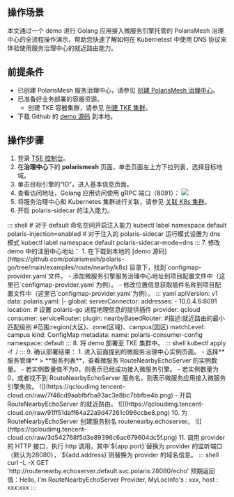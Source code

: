 ## 操作场景

本文通过一个 demo 进行 Golang 应用接入微服务引擎托管的 PolarisMesh 治理中心的全流程操作演示，帮助您快速了解如何在 Kubernetest 中使用 DNS 协议来体验使用服务治理中心的就近路由能力。

## 前提条件

- 已创建 PolarisMesh 服务治理中心，请参见 [创建 PolarisMesh 治理中心](https://cloud.tencent.com/document/product/1364/65866)。
- 已准备好业务部署的容器资源。
  - 创建 TKE 容器集群，请参见 [创建 TKE 集群](https://cloud.tencent.com/document/product/457/32189)。
- 下载 Github 的 [demo 源码](https://github.com/polarismesh/polaris-go/tree/main/examples/route/nearby/k8s) 到本地。

## 操作步骤

1. 登录 [TSE 控制台](https://console.cloud.tencent.com/tse)。
2. 在**治理中心**下的 **polarismesh** 页面，单击页面左上方下拉列表，选择目标地域。
3. 单击目标引擎的“ID”，进入基本信息页面。
4. 查看访问地址，Golang 应用访问使用 gRPC 端口（8091）：
![](https://qcloudimg.tencent-cloud.cn/raw/e7dc5ac5f7c76a316ae68b667d8a365f.png)
5. 将服务治理中心和 Kubernetes 集群进行关联，请参见 [关联 K8s 集群](https://cloud.tencent.com/document/product/1364/65869)。
6. 开启 polaris-sidecar 的注入能力。
<dx-codeblock>
:::  shell
# 对于 default 命名空间开启注入能力
kubectl label namespace default polaris-injection=enabled
# 对于注入的 polaris-sidecar 运行模式设置为 dns 模式
kubectl label namespace default polaris-sidecar-mode=dns
:::
</dx-codeblock>
7. 修改 demo 中的注册中心地址：
 1. 在下载到本地的 [demo 源码](https://github.com/polarismesh/polaris-go/tree/main/examples/route/nearby/k8s) 目录下，找到`configmap-provider.yaml`文件。
 - 添加微服务引擎服务治理中心地址到项目配置文件中（这里已`configmap-provider.yaml`为例）。
 - 修改位置信息获取插件名称到项目配置文件中（这里已`configmap-provider.yaml`为例）。
<dx-codeblock>
:::  yaml
apiVersion: v1
data:
  polaris.yaml: |-
    global:
      serverConnector:
        addresses:
          - 10.0.4.6:8091
      location:
        # 设置 polaris-go 进程地理信息的提供插件
        provider: qcloud
    consumer:
      serviceRouter:
        plugin:
          nearbyBasedRouter:
            #描述:就近路由的最小匹配级别
            #范围:region(大区)、zone(区域)、campus(园区)
            matchLevel: campus
kind: ConfigMap
metadata:
  name: polaris-consumer-config
  namespace: default
:::
</dx-codeblock>
8. 将 demo 部署至 TKE 集群中。
<dx-codeblock>
:::  shell
kubectl apply -f ./
:::
</dx-codeblock>
9. 确认部署结果：
 1. 进入前面提到的微服务治理中心实例页面。
 - 选择**服务管理** > **服务列表**，查看微服务 RouteNearbyEchoServer 的实例数量。
    - 若实例数量值不为0，则表示已经成功接入微服务引擎。
    - 若实例数量为0，或者找不到 RouteNearbyEchoServer 服务名，则表示微服务应用接入微服务引擎失败。
![](https://qcloudimg.tencent-cloud.cn/raw/7f46cd9aabfbfba93ac3e8bc7bbfbe4b.png)
 - 开启 RouteNearbyEchoServer 的就近路由。
![](https://qcloudimg.tencent-cloud.cn/raw/91ff51daff64a22a9d47261c096ccbe8.png)
10. 为 RouteNearbyEchoServer 创建服务别名 routenearby.echoserver。
![](https://qcloudimg.tencent-cloud.cn/raw/3d542768f5d3e89396c6ac679604dc5f.png)
11. 调用 provider 的 HTTP 接口，执行 http 调用，其中`${app.port}`替换为 provider 的监听端口（默认为28080），`${add.address}`则替换为 provider 的域名信息。
<dx-codeblock>
:::  shell
   curl -L -X GET 'http://routenearby.echoserver.default.svc.polaris:28080/echo'
   预期返回值：Hello, I'm RouteNearbyEchoServer Provider, MyLocInfo's : xxx, host : xxx:xxx
:::
</dx-codeblock>  

